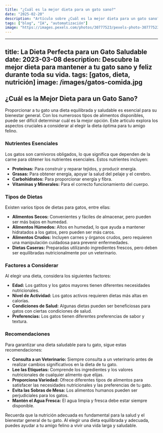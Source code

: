 ```yaml
---
title: "¿Cuál es la mejor dieta para un gato sano?"
date: "2025-02-20"
description: "Artículo sobre ¿Cuál es la mejor dieta para un gato sano?"
tags: ["blog", "IA", "automatización"]
image: "https://images.pexels.com/photos/30777523/pexels-photo-30777523.jpeg?auto=compress&cs=tinysrgb&h=350"
---
```


---
title: La Dieta Perfecta para un Gato Saludable
date: 2023-03-08
description: Descubre la mejor dieta para mantener a tu gato sano y feliz durante toda su vida.
tags: [gatos, dieta, nutrición]
image: /images/gatos-comida.jpg
---

## ¿Cuál es la Mejor Dieta para un Gato Sano?

Proporcionar a tu gato una dieta equilibrada y saludable es esencial para su bienestar general. Con los numerosos tipos de alimentos disponibles, puede ser difícil determinar cuál es la mejor opción. Este artículo explora los aspectos cruciales a considerar al elegir la dieta óptima para tu amigo felino.

### Nutrientes Esenciales

Los gatos son carnívoros obligados, lo que significa que dependen de la carne para obtener los nutrientes esenciales. Estos nutrientes incluyen:

- **Proteínas:** Para construir y reparar tejidos, y producir energía.
- **Grasas:** Para obtener energía, apoyar la salud del pelaje y el cerebro.
- **Carbohidratos:** Para proporcionar energía y fibra.
- **Vitaminas y Minerales:** Para el correcto funcionamiento del cuerpo.

### Tipos de Dietas

Existen varios tipos de dietas para gatos, entre ellas:

- **Alimentos Secos:** Convenientes y fáciles de almacenar, pero pueden ser más bajos en humedad.
- **Alimentos Húmedos:** Altos en humedad, lo que ayuda a mantener hidratados a los gatos, pero pueden ser más caros.
- **Alimentos Crudos:** Incluyen carnes y órganos crudos, pero requieren una manipulación cuidadosa para prevenir enfermedades.
- **Dietas Caseras:** Preparadas utilizando ingredientes frescos, pero deben ser equilibradas nutricionalmente por un veterinario.

### Factores a Considerar

Al elegir una dieta, considera los siguientes factores:

- **Edad:** Los gatitos y los gatos mayores tienen diferentes necesidades nutricionales.
- **Nivel de Actividad:** Los gatos activos requieren dietas más altas en calorías.
- **Condiciones de Salud:** Algunas dietas pueden ser beneficiosas para gatos con ciertas condiciones de salud.
- **Preferencias:** Los gatos tienen diferentes preferencias de sabor y textura.

### Recomendaciones

Para garantizar una dieta saludable para tu gato, sigue estas recomendaciones:

- **Consulta a un Veterinario:** Siempre consulta a un veterinario antes de realizar cambios significativos en la dieta de tu gato.
- **Lee las Etiquetas:** Comprende los ingredientes y los valores nutricionales de cualquier alimento que elijas.
- **Proporciona Variedad:** Ofrece diferentes tipos de alimentos para satisfacer las necesidades nutricionales y las preferencias de tu gato.
- **Evita las Sobras de Mesa:** Los alimentos humanos pueden ser perjudiciales para los gatos.
- **Mantén el Agua Fresca:** El agua limpia y fresca debe estar siempre disponible.

Recuerda que la nutrición adecuada es fundamental para la salud y el bienestar general de tu gato. Al elegir una dieta equilibrada y adecuada, puedes ayudar a tu amigo felino a vivir una vida larga y saludable.
